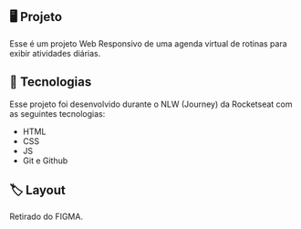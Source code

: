 ## 🖥️ Projeto
Esse é um projeto Web Responsivo de uma agenda virtual de rotinas para exibir atividades diárias.

## 🚀 Tecnologias 
Esse projeto foi desenvolvido durante o NLW (Journey) da Rocketseat com as seguintes tecnologias:

- HTML
- CSS
- JS
- Git e Github

## 🏷️ Layout
Retirado do FIGMA.
